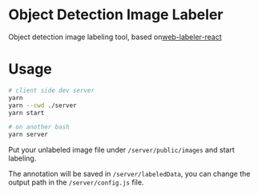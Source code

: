 # Object Detection Image Labeler

Object detection image labeling tool, based on[web-labeler-react](https://github.com/scuShaker/image-labeler-react)

# Usage

```bash
# client side dev server
yarn
yarn --cwd ./server
yarn start 

# on another bash
yarn server
```

Put your unlabeled image file under `/server/public/images` and start labeling.

The annotation will be saved in `/server/labeledData`, you can change the output path in the `/server/config.js` file.
